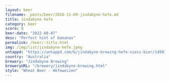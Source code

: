 ```yaml
---
layout: beer
filename: _posts/beer/2016-11-09-jindabyne-hefe.md
title: Jindabyne hefe
category: beer
score: 8
beer-date: "2022-08-07"
desc: "Perfect hint of bananas"
permalink: /beer/:title.html
img: /img/list/jindabyne-hefe.jpeg
untappd: "https://untappd.com/b/jindabyne-brewing-hefe-viess-bier/1499327"
country: "Australia"
brewery: "Jindabyne Brewing"
breweryURL: "/brewery/jindabyne-brewing.html"
style: "Wheat Beer - Hefeweizen"
---
```

